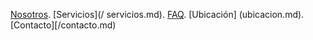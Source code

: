 [Nosotros](/nosotros.md). [Servicios](/ servicios.md). [FAQ](FAQ.md). [Ubicación] (ubicacion.md). [Contacto][/contacto.md)
